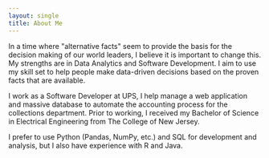 ```yaml
---
layout: single
title: About Me
---
```


In a time where "alternative facts" seem to provide the basis for the decision making of our world leaders, I believe it is important to change this. My strengths are in Data Analytics and Software Development. I aim to use my skill set to help people make data-driven decisions based on the proven facts that are available.

I work as a Software Developer at UPS, I help manage a web application and massive database to automate the accounting process for the collections department. Prior to working, I received my Bachelor of Science in Electrical Engineering from The College of New Jersey.

I prefer to use Python (Pandas, NumPy, etc.) and SQL for development and analysis, but I also have experience with R and Java.
